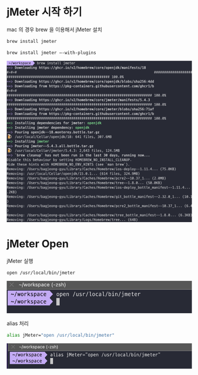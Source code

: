 # jMeter 시작 하기

mac 의 경우 brew 을 이용해서 jMeter 설치

```bash
brew install jmeter
```

```bash
brew install jmeter —-with-plugins
```

![jpg_1](./1.png)

# jMeter Open

jMeter 실행

```bash 
open /usr/local/bin/jmeter
```

![jpg_1](./2.png)


alias 처리

```bash
alias jMeter="open /usr/local/bin/jmeter"
```

![jpg_1](./3.png)
